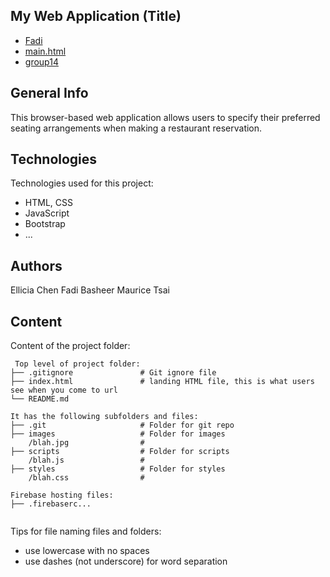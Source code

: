 ## My Web Application (Title)

* [Fadi](#name)
* [main.html](#file)
* [group14](#content)

## General Info
This browser-based web application allows users to specify their preferred seating arrangements when making a restaurant reservation.
	
## Technologies
Technologies used for this project:
* HTML, CSS
* JavaScript
* Bootstrap 
* ...

## Authors
Ellicia Chen
Fadi Basheer
Maurice Tsai

## Content
Content of the project folder:

```
 Top level of project folder: 
├── .gitignore               # Git ignore file
├── index.html               # landing HTML file, this is what users see when you come to url
└── README.md

It has the following subfolders and files:
├── .git                     # Folder for git repo
├── images                   # Folder for images
    /blah.jpg                # 
├── scripts                  # Folder for scripts
    /blah.js                 # 
├── styles                   # Folder for styles
    /blah.css                # 

Firebase hosting files: 
├── .firebaserc...


```

Tips for file naming files and folders:
* use lowercase with no spaces
* use dashes (not underscore) for word separation

